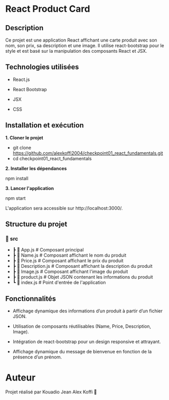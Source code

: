 # React Product Card

## Description

Ce projet est une application React affichant une carte produit avec son nom, son prix, sa description et une image. Il utilise react-bootstrap pour le style et est basé sur la manipulation des composants React et JSX.

## Technologies utilisées

- React.js

- React Bootstrap

- JSX

- CSS

## Installation et exécution

**1. Cloner le projet**

- git clone https://github.com/alexkoffi2004/checkpoint01_react_fundamentals.git
- cd checkpoint01_react_fundamentals

**2. Installer les dépendances**

npm install

**3. Lancer l'application**

npm start

L'application sera accessible sur http://localhost:3000/.

## Structure du projet

### 📂 src
 - ┣ 📜 App.js           # Composant principal
 - ┣ 📜 Name.js         # Composant affichant le nom du produit
 - ┣ 📜 Price.js        # Composant affichant le prix du produit
 - ┣ 📜 Description.js  # Composant affichant la description du produit
 - ┣ 📜 Image.js        # Composant affichant l'image du produit
 - ┣ 📜 product.js      # Objet JSON contenant les informations du produit
 - ┗ 📜 index.js        # Point d'entrée de l'application

## Fonctionnalités

- Affichage dynamique des informations d’un produit à partir d’un fichier JSON.

- Utilisation de composants réutilisables (Name, Price, Description, Image).

- Intégration de react-bootstrap pour un design responsive et attrayant.

- Affichage dynamique du message de bienvenue en fonction de la présence d’un prénom.

# Auteur

Projet réalisé par Kouadio Jean Alex Koffi 🚀

